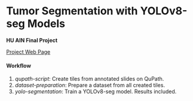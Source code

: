 # Tumor Segmentation with YOLOv8-seg Models

**HU AIN Final Project**

[Project Web Page](https://metehan41.github.io/TSEG_Web_Page/)

#### Workflow
1. _qupath-script_: Create tiles from annotated slides on QuPath.
2. _dataset-preparation_: Prepare a dataset from all created tiles. 
3. _yolo-segmentation_: Train a YOLOv8-seg model. Results included.